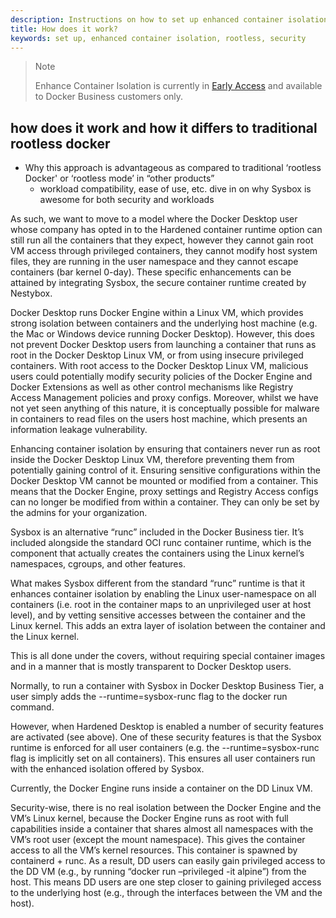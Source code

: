 ```yaml
---
description: Instructions on how to set up enhanced container isolation
title: How does it work?
keywords: set up, enhanced container isolation, rootless, security
---
```


>Note
>
>Enhance Container Isolation is currently in [Early Access](../../../release-lifecycle.md#early-access-ea) and available to Docker Business customers only.

## how does it work and how it differs to traditional rootless docker 

- Why this approach is advantageous as compared to traditional ‘rootless Docker' or ‘rootless mode’ in “other products”
    - workload compatibility, ease of use, etc. dive in on why Sysbox is awesome for both security and workloads

As such, we want to move to a model where the Docker Desktop user whose company has opted in to the Hardened container runtime option can still run all the containers that they expect, however they cannot gain root VM access through privileged containers, they cannot modify host system files, they are running in the user namespace and they cannot escape containers (bar kernel 0-day). These specific enhancements can be attained by integrating Sysbox, the secure container runtime created by Nestybox. 

Docker Desktop runs Docker Engine within a Linux VM, which provides strong isolation between containers and the underlying host machine (e.g. the Mac or Windows device running Docker Desktop). However, this does not prevent Docker Desktop users from launching a container that runs as root in the Docker Desktop Linux VM, or from using insecure privileged containers.
With root access to the Docker Desktop Linux VM, malicious users could potentially modify security policies of the Docker Engine and Docker Extensions as well as other control mechanisms like Registry Access Management policies and proxy configs. Moreover, whilst we have not yet seen anything of this nature, it is conceptually possible for malware in containers to read files on the users host machine, which presents an information leakage vulnerability.

Enhancing container isolation by ensuring that containers never run as root inside the Docker Desktop Linux VM, therefore preventing them from potentially gaining control of it. 
Ensuring sensitive configurations within the Docker Desktop VM cannot be mounted or modified from a container. This means that the Docker Engine, proxy settings and Registry Access configs can no longer be modified from within a container. They can only be set by the admins for your organization.


Sysbox is an alternative “runc” included in the Docker Business tier. It’s included alongside the standard OCI runc container runtime, which is the component that actually creates the containers using the Linux kernel’s namespaces, cgroups, and other features. 

What makes Sysbox different from the standard “runc” runtime is that it enhances container isolation by enabling the Linux user-namespace on all containers (i.e. root in the container maps to an unprivileged user at host level), and by vetting sensitive accesses between the container and the Linux kernel. This adds an extra layer of isolation between the container and the Linux kernel. 

This is all done under the covers, without requiring special container images and in a manner that is mostly transparent to Docker Desktop users.  



Normally, to run a container with Sysbox in Docker Desktop Business Tier, a user simply adds the --runtime=sysbox-runc flag to the docker run command. 

However, when Hardened Desktop is enabled a number of security features are activated (see above). One of these security features is that the Sysbox runtime is enforced for all user containers (e.g. the --runtime=sysbox-runc flag is implicitly set on all containers). This ensures all user containers run with the enhanced isolation offered by Sysbox. 



Currently, the Docker Engine runs inside a container on the DD Linux VM. 

Security-wise, there is no real isolation between the Docker Engine and the VM’s Linux kernel, because the Docker Engine runs as root with full capabilities inside a container that shares almost all namespaces with the VM’s root user (except the mount namespace). This gives the container access to all the VM’s kernel resources. This container is spawned by containerd + runc. 
As a result, DD users can easily gain privileged access to the DD VM (e.g., by running “docker run –privileged -it alpine”) from the host. This means DD users are one step closer to gaining privileged access to the underlying host (e.g., through the interfaces between the VM and the host).







